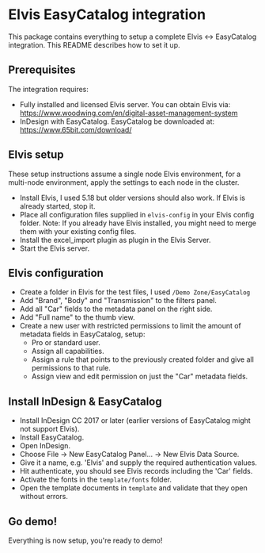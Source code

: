 # Elvis EasyCatalog integration

This package contains everything to setup a complete Elvis <-> EasyCatalog integration. This README describes how to set it up.

## Prerequisites

The integration requires:

* Fully installed and licensed Elvis server. You can obtain Elvis via: https://www.woodwing.com/en/digital-asset-management-system
* InDesign with EasyCatalog. EasyCatalog be downloaded at: https://www.65bit.com/download/

## Elvis setup

These setup instructions assume a single node Elvis environment, for a multi-node environment, apply the settings to each node in the cluster.

* Install Elvis, I used 5.18 but older versions should also work. If Elvis is already started, stop it.
* Place all configuration files supplied in `elvis-config` in your Elvis config folder. Note: If you already have Elvis installed, you might need to merge them with your existing config files.
* Install the excel_import plugin as plugin in the Elvis Server.
* Start the Elvis server.

## Elvis configuration

* Create a folder in Elvis for the test files, I used `/Demo Zone/EasyCatalog`
* Add "Brand", "Body" and "Transmission" to the filters panel.
* Add all "Car" fields to the metadata panel on the right side.
* Add "Full name" to the thumb view.
* Create a new user with restricted permissions to limit the amount of metadata fields in EasyCatalog, setup:
  * Pro or standard user.
  * Assign all capabilities.
  * Assign a rule that points to the previously created folder and give all permissions to that rule.
  * Assign view and edit permission on just the "Car" metadata fields.


## Install InDesign & EasyCatalog

* Install InDesign CC 2017 or later (earlier versions of EasyCatalog might not support Elvis).
* Install EasyCatalog.
* Open InDesign.
* Choose File -> New EasyCatalog Panel... -> New Elvis Data Source.
* Give it a name, e.g. 'Elvis' and supply the required authentication values.
* Hit authenticate, you should see Elvis records including the 'Car' fields.
* Activate the fonts in the `template/fonts` folder.
* Open the template documents in `template` and validate that they open without errors.

## Go demo!

Everything is now setup, you're ready to demo!
